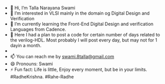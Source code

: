 - 👋 Hi, I’m Talla Narayana Swami
- 👀 I’m interested in VLSI mainly in the domain og Digital Design and Verification
- 🌱 I’m currently learning the Front-End Digital Design and verification Languages from Cadence.
- 💞️ Here I had a plan to post a code for certain number of days related to the verilog-HDL.
   Most probably I will post every day, but may not for 1 dayin a month.
-
- 📫 You can reach me by swami.8talla@gmail.com
- 😄 Pronouns: Swami
- ⚡ Fun fact: Life is little, Enjoy every moment, but be in your limits.
      #RadheKrishna.   #Rahe-Radhe
<!---
t-swami/t-swami is a ✨ special ✨ repository because its `README.md` (this file) appears on your GitHub profile.
You can click the Preview link to take a look at your changes.
--->
